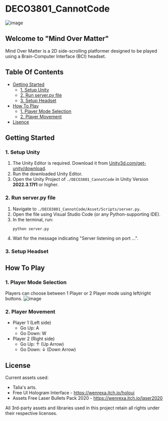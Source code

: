 # DECO3801_CannotCode
![image](https://github.com/user-attachments/assets/d3fee8bb-6340-4fee-b9f2-c201fcfd1047)

## Welcome to "Mind Over Matter"
Mind Over Matter is a 2D side-scrolling platformer designed to be played using a Brain-Computer Interface (BCI) headset.

## Table Of Contents
- [Getting Started](#getting-started)
    + [1. Setup Unity](#1-setup-unity)
    + [2. Run server.py file](#2-run-server.py-file)
    + [3. Setup Headset](#3-setup-headset)
- [How To Play](#how-to-play)
    + [1. Player Mode Selection](#1-player-mode-selection)
    + [2. Player Movement](#2-player-movement)
- [Lisence](#license)


## Getting Started
### 1. Setup Unity
1. The Unity Editor is required. Download it from <a href="https://unity.com/download">Unity3d.com/get-unity/download</a>.
2. Run the downloaded Unity Editor.
3. Open the Unity Project of `./DECO3801_CannotCode` in Unity Version **2022.3.17f1** or higher.

### 2. Run server.py file
1. Navigate to `./DECO3801_CannotCode/Asset/Scripts/server.py`.
2. Open the file using Visual Studio Code (or any Python-supporting IDE).
3. In the terminal, run: 
   ```bash python
   python server.py
   ```
5. Wait for the message indicating "Server listening on port ...".

### 3. Setup Headset


## How To Play
### 1. Player Mode Selection
Players can choose between 1 Player or 2 Player mode using left/right buttons.
![image](https://github.com/user-attachments/assets/efc91298-da52-4af3-8be7-9e4a2993b713)

### 2. Player Movement
- Player 1 (Left side)
    + Go Up: A
    + Go Down: W
- Player 2 (Right side)
    + Go Up: ↑ (Up Arrow)
    + Go Down: ↓ (Down Arrow)
## License
Current assets used:
- Talia's arts.
- Free UI Hologram Interface - https://wenrexa.itch.io/holoui
- Assets Free Laser Bullets Pack 2020 - https://wenrexa.itch.io/laser2020

All 3rd-party assets and libraries used in this project retain all rights under their respective licenses.
